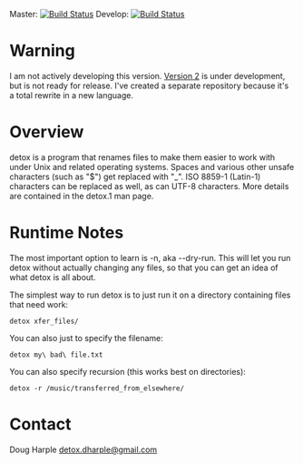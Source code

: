 Master: [![Build Status](https://travis-ci.org/dharple/detox.svg?branch=master)](https://travis-ci.org/dharple/detox)
Develop: [![Build Status](https://travis-ci.org/dharple/detox.svg?branch=develop)](https://travis-ci.org/dharple/detox)

# Warning

I am not actively developing this version.  [Version 2] is under development,
but is not ready for release.  I've created a separate repository because it's
a total rewrite in a new language.

# Overview

detox is a program that renames files to make them easier to work with under
Unix and related operating systems.  Spaces and various other unsafe
characters (such as "$") get replaced with "_".  ISO 8859-1 (Latin-1)
characters can be replaced as well, as can UTF-8 characters.  More details
are contained in the detox.1 man page.

# Runtime Notes

The most important option to learn is -n, aka --dry-run.  This will let you
run detox without actually changing any files, so that you can get an idea
of what detox is all about.

The simplest way to run detox is to just run it on a directory containing
files that need work:

	detox xfer_files/

You can also just to specify the filename:

	detox my\ bad\ file.txt

You can also specify recursion (this works best on directories):

	detox -r /music/transferred_from_elsewhere/

# Contact

Doug Harple <detox.dharple@gmail.com>

[Version 2]: https://github.com/dharple/detox-php
